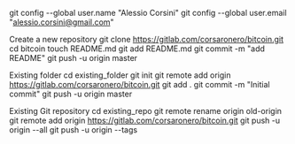 
git config --global user.name "Alessio Corsini"
git config --global user.email "alessio.corsini@gmail.com"

Create a new repository
git clone https://gitlab.com/corsaronero/bitcoin.git
cd bitcoin
touch README.md
git add README.md
git commit -m "add README"
git push -u origin master

Existing folder
cd existing_folder
git init
git remote add origin https://gitlab.com/corsaronero/bitcoin.git
git add .
git commit -m "Initial commit"
git push -u origin master

Existing Git repository
cd existing_repo
git remote rename origin old-origin
git remote add origin https://gitlab.com/corsaronero/bitcoin.git
git push -u origin --all
git push -u origin --tags